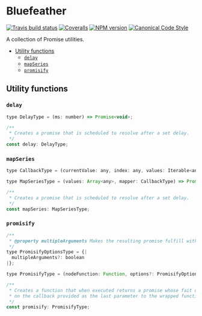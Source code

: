 # Bluefeather

[![Travis build status](http://img.shields.io/travis/gajus/bluefeather/master.svg?style=flat-square)](https://travis-ci.org/gajus/bluefeather)
[![Coveralls](https://img.shields.io/coveralls/gajus/bluefeather.svg?style=flat-square)](https://github.com/gajus/bluefeather)
[![NPM version](http://img.shields.io/npm/v/bluefeather.svg?style=flat-square)](https://www.npmjs.org/package/bluefeather)
[![Canonical Code Style](https://img.shields.io/badge/code%20style-canonical-blue.svg?style=flat-square)](https://github.com/gajus/canonical)

A collection of Promise utilities.

* [Utility functions](#utility-functions)
  * [`delay`](#delay)
  * [`mapSeries`](#mapseries)
  * [`promisify`](#promisify)

## Utility functions

### `delay`

```js
type DelayType = (ms: number) => Promise<void>;

/**
 * Creates a promise that is scheduled to resolve after a set delay.
 */
const delay: DelayType;

```

### `mapSeries`

```js
type CallbackType = (currentValue: any, index: any, values: Iterable<any>) => any;

type MapSeriesType = (values: Array<any>, mapper: CallbackType) => Promise<Array<any>>;

/**
 * Creates a promise that is scheduled to resolve after a set delay.
 */
const mapSeries: MapSeriesType;

```

### `promisify`

```js
/**
 * @property multipleArguments Makes the resulting promise fulfill with an array of the callback's success value(s).
 */
type PromisifyOptionsType = {|
  multipleArguments?: boolean
|};

type PromisifyType = (nodeFunction: Function, options?: PromisifyOptionsType) => Function;

/**
 * Creates a function that when executed returns a promise whose fait depends
 * on the callback provided as the last parameter to the wrapped function.
 */
const promisify: PromisifyType;

```
